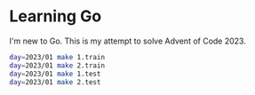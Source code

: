 # Learning Go

I'm new to Go. This is my attempt to solve Advent of Code 2023.

```sh
day=2023/01 make 1.train
day=2023/01 make 2.train
day=2023/01 make 1.test
day=2023/01 make 2.test
```